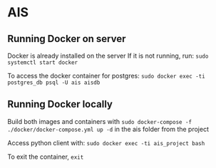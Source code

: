 # AIS

## Running Docker on server
Docker is already installed on the server
If it is not running, run: ```sudo systemctl start docker```

To access the docker container for postgres:
```sudo docker exec -ti postgres_db psql -U ais aisdb```

## Running Docker locally
Build both images and containers with ```sudo docker-compose -f ./docker/docker-compose.yml up -d``` in the ais folder from the project

Access python client with: 
```sudo docker exec -ti ais_project bash```

To exit the container, ```exit```